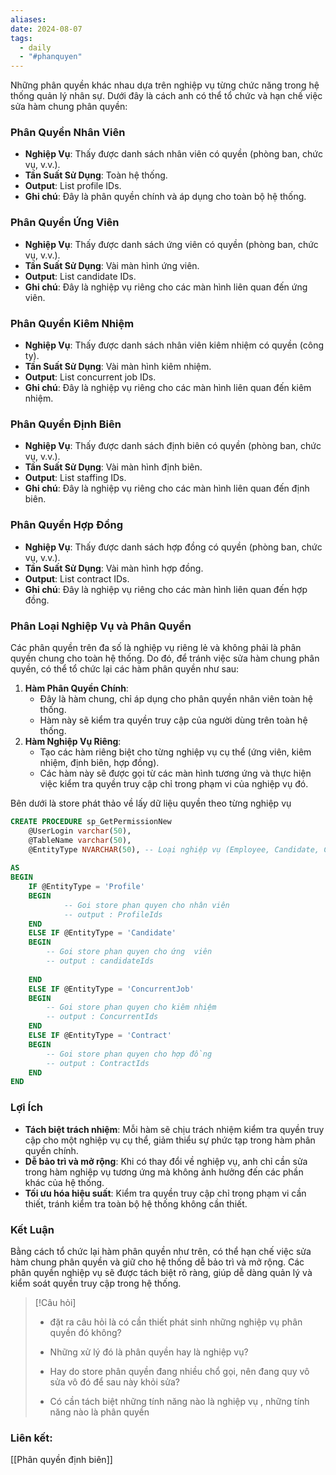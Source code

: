 ```yaml
---
aliases: 
date: 2024-08-07
tags:
  - daily
  - "#phanquyen"
---
```

Những phân quyền khác nhau dựa trên nghiệp vụ từng chức năng trong hệ thống quản lý nhân sự. Dưới đây là cách anh có thể tổ chức và hạn chế việc sửa hàm chung phân quyền:

### Phân Quyền Nhân Viên

- **Nghiệp Vụ**: Thấy được danh sách nhân viên có quyền (phòng ban, chức vụ, v.v.).
- **Tần Suất Sử Dụng**: Toàn hệ thống.
- **Output**: List profile IDs.
- **Ghi chú**: Đây là phân quyền chính và áp dụng cho toàn bộ hệ thống.

### Phân Quyền Ứng Viên

- **Nghiệp Vụ**: Thấy được danh sách ứng viên có quyền (phòng ban, chức vụ, v.v.).
- **Tần Suất Sử Dụng**: Vài màn hình ứng viên.
- **Output**: List candidate IDs.
- **Ghi chú**: Đây là nghiệp vụ riêng cho các màn hình liên quan đến ứng viên.

### Phân Quyền Kiêm Nhiệm

- **Nghiệp Vụ**: Thấy được danh sách nhân viên kiêm nhiệm có quyền (công ty).
- **Tần Suất Sử Dụng**: Vài màn hình kiêm nhiệm.
- **Output**: List concurrent job IDs.
- **Ghi chú**: Đây là nghiệp vụ riêng cho các màn hình liên quan đến kiêm nhiệm.

### Phân Quyền Định Biên

- **Nghiệp Vụ**: Thấy được danh sách định biên có quyền (phòng ban, chức vụ, v.v.).
- **Tần Suất Sử Dụng**: Vài màn hình định biên.
- **Output**: List staffing IDs.
- **Ghi chú**: Đây là nghiệp vụ riêng cho các màn hình liên quan đến định biên.

### Phân Quyền Hợp Đồng

- **Nghiệp Vụ**: Thấy được danh sách hợp đồng có quyền (phòng ban, chức vụ, v.v.).
- **Tần Suất Sử Dụng**: Vài màn hình hợp đồng.
- **Output**: List contract IDs.
- **Ghi chú**: Đây là nghiệp vụ riêng cho các màn hình liên quan đến hợp đồng.

### Phân Loại Nghiệp Vụ và Phân Quyền

Các phân quyền trên đa số là nghiệp vụ riêng lẻ và không phải là phân quyền chung cho toàn hệ thống. Do đó, để tránh việc sửa hàm chung phân quyền, có thể tổ chức lại các hàm phân quyền như sau:

1. **Hàm Phân Quyền Chính**:    
    - Đây là hàm chung, chỉ áp dụng cho phân quyền nhân viên toàn hệ thống.
    - Hàm này sẽ kiểm tra quyền truy cập của người dùng trên toàn hệ thống.
2. **Hàm Nghiệp Vụ Riêng**:    
    - Tạo các hàm riêng biệt cho từng nghiệp vụ cụ thể (ứng viên, kiêm nhiệm, định biên, hợp đồng).
    - Các hàm này sẽ được gọi từ các màn hình tương ứng và thực hiện việc kiểm tra quyền truy cập chỉ trong phạm vi của nghiệp vụ đó.

Bên dưới là store phát thảo về lấy dữ liệu quyền theo từng nghiệp vụ
```sql
CREATE PROCEDURE sp_GetPermissionNew
    @UserLogin varchar(50),
    @TableName varchar(50),
    @EntityType NVARCHAR(50), -- Loại nghiệp vụ (Employee, Candidate, ConcurrentJob, Staffing, Contract)    
    
AS
BEGIN
	IF @EntityType = 'Profile'
	BEGIN
			-- Goi store phan quyen cho nhân viên
			-- output : ProfileIds	        
	END
    ELSE IF @EntityType = 'Candidate'
    BEGIN
		-- Goi store phan quyen cho ứng  viên
		-- output : candidateIds
        
    END
    ELSE IF @EntityType = 'ConcurrentJob'
    BEGIN
        -- Goi store phan quyen cho kiêm nhiệm
		-- output : ConcurrentIds
    END    
    ELSE IF @EntityType = 'Contract'
    BEGIN
        -- Goi store phan quyen cho hợp đồng
		-- output : ContractIds
    END
END

```

### Lợi Ích

- **Tách biệt trách nhiệm**: Mỗi hàm sẽ chịu trách nhiệm kiểm tra quyền truy cập cho một nghiệp vụ cụ thể, giảm thiểu sự phức tạp trong hàm phân quyền chính.
- **Dễ bảo trì và mở rộng**: Khi có thay đổi về nghiệp vụ, anh chỉ cần sửa trong hàm nghiệp vụ tương ứng mà không ảnh hưởng đến các phần khác của hệ thống.
- **Tối ưu hóa hiệu suất**: Kiểm tra quyền truy cập chỉ trong phạm vi cần thiết, tránh kiểm tra toàn bộ hệ thống không cần thiết.

### Kết Luận

Bằng cách tổ chức lại hàm phân quyền như trên, có thể hạn chế việc sửa hàm chung phân quyền và giữ cho hệ thống dễ bảo trì và mở rộng. Các phân quyền nghiệp vụ sẽ được tách biệt rõ ràng, giúp  dễ dàng quản lý và kiểm soát quyền truy cập trong hệ thống.

> [!Câu hỏi]
> 
> - đặt ra câu hỏi là có cần thiết phát sinh những nghiệp vụ phân quyền đó không? 
> 
> - Những xử lý đó là phân quyền hay là nghiệp vụ? 
> 
> - Hay do store phân quyền đang nhiều chổ gọi, nên đang quy vô sửa vô đó để sau này khỏi sửa? 
> 
> - Có cần tách biệt những tính năng nào là nghiệp vụ , những tính năng nào là phân quyền




### Liên kết:
[[Phân quyền định biên]]
